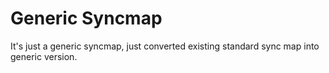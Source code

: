 # Generic Syncmap

It's just a generic syncmap, just converted existing standard sync map into generic version.
